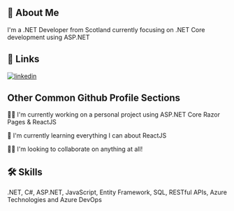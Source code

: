 
## 🚀 About Me
I'm a .NET Developer from Scotland currently focusing on .NET Core development using ASP.NET


## 🔗 Links
[![linkedin](https://img.shields.io/badge/linkedin-0A66C2?style=for-the-badge&logo=linkedin&logoColor=white)](https://uk.linkedin.com/in/daviesross)


## Other Common Github Profile Sections
👩‍💻 I'm currently working on a personal project using ASP.NET Core Razor Pages & ReactJS

🧠 I'm currently learning everything I can about ReactJS

👯‍♀️ I'm looking to collaborate on anything at all!


## 🛠 Skills
.NET, C#, ASP.NET, JavaScript, Entity Framework, SQL, RESTful APIs, Azure Technologies and Azure DevOps
